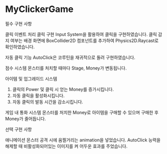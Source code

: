# MyClickerGame
 
필수 구현 사항

클릭 이벤트 처리
클릭 구현 Input System을 활용하여 클릭을 구현하였습니다.
클릭 감지 여부는 배경 화면에 BoxCollider2D 컴포넌트를 추가하여 Physics2D.Raycast로 확인하였습니다.

자동 클릭 기능
AutoClick은 코루틴을 재귀적으로 돌려 구현하였습니다.

점수 시스템
몬스터를 처치할 때마다 Stage, Money가 변동됩니다.

아이템 및 업그레이드 시스템
1. 클릭의 Power 및 클릭 시 얻는 Money를 증가시킵니다.
2. 자동 클릭을 활성화시킵니다.
3. 자동 클릭의 발동 시간을 감소시킵니다.

게임 내 통화 시스템
몬스터를 처치한 Money로 아이템을 구매할 수 있으며
구매한 후 Money가 줄어듭니다.


선택 구현 사항

애니메이션
몬스터 공격 시에 움찔거리는 animation을 넣었습니다.
AutoClick 능력을 해제할 때 비활성화되어있는 이미지를 켜 어두운 효과를 주었습니다.
